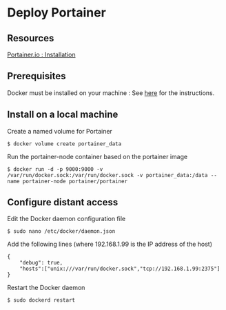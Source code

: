 Deploy Portainer
==
Resources
-
<a href="https://portainer.io/install.html">Portainer.io : Installation</a>

Prerequisites 
-
Docker must be installed on your machine : See <A href="https://github.com/babonet13/HelloWorld/blob/master/Docker/install.md">here</A> for the instructions. 


Install on a local machine
- 
Create a named volume for Portainer
<pre><code>$ docker volume create portainer_data</code></pre>

Run the portainer-node container based on the portainer image
<pre><code>$ docker run -d -p 9000:9000 -v /var/run/docker.sock:/var/run/docker.sock -v portainer_data:/data --name portainer-node portainer/portainer</code></pre>

Configure distant access
- 

Edit the Docker daemon configuration file
<pre><code>$ sudo nano /etc/docker/daemon.json</code></pre>

Add the following lines (where 192.168.1.99 is the IP address of the host)
<pre><code>{   
	"debug": true,
	"hosts":["unix:///var/run/docker.sock","tcp://192.168.1.99:2375"]
}</code></pre>

Restart the Docker daemon
<pre><code>$ sudo dockerd restart</code></pre>
